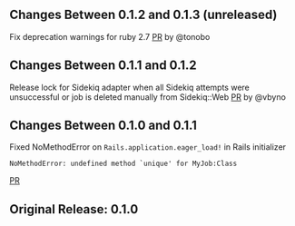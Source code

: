 ## Changes Between 0.1.2 and 0.1.3 (unreleased)

Fix deprecation warnings for ruby 2.7
[PR](https://github.com/veeqo/activejob-uniqueness/pull/7) by @tonobo

## Changes Between 0.1.1 and 0.1.2

Release lock for Sidekiq adapter when all Sidekiq attempts were unsuccessful or job is deleted manually from Sidekiq::Web
[PR](https://github.com/veeqo/activejob-uniqueness/pull/5) by @vbyno

## Changes Between 0.1.0 and 0.1.1

Fixed NoMethodError on `Rails.application.eager_load!` in Rails initializer
```
NoMethodError: undefined method `unique' for MyJob:Class
```
[PR](https://github.com/veeqo/activejob-uniqueness/pull/4)

## Original Release: 0.1.0
